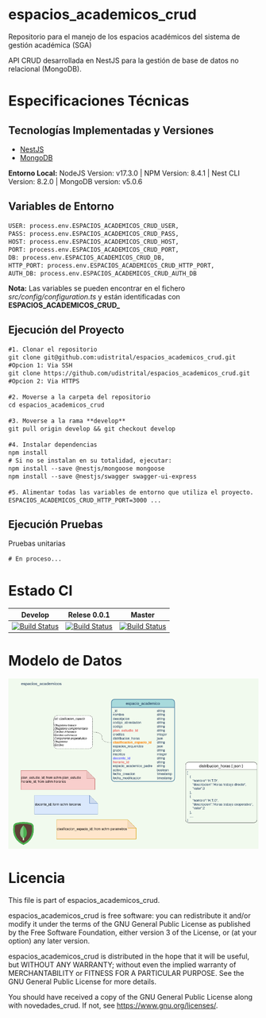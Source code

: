 # espacios_academicos_crud
Repositorio para el manejo de los espacios académicos del sistema de gestión académica (SGA)  

API CRUD desarrollada en NestJS para la gestión de base de datos no relacional (MongoDB). 

# Especificaciones Técnicas

## Tecnologías Implementadas y Versiones

* [NestJS](https://github.com/nestjs/nest)
* [MongoDB](https://github.com/mongodb/mongo)

**Entorno Local:** NodeJS Version: v17.3.0 | NPM Version: 8.4.1 | Nest CLI Version: 8.2.0 | MongoDB version: v5.0.6

## Variables de Entorno


```shell
USER: process.env.ESPACIOS_ACADEMICOS_CRUD_USER,
PASS: process.env.ESPACIOS_ACADEMICOS_CRUD_PASS,
HOST: process.env.ESPACIOS_ACADEMICOS_CRUD_HOST,
PORT: process.env.ESPACIOS_ACADEMICOS_CRUD_PORT,
DB: process.env.ESPACIOS_ACADEMICOS_CRUD_DB,
HTTP_PORT: process.env.ESPACIOS_ACADEMICOS_CRUD_HTTP_PORT,
AUTH_DB: process.env.ESPACIOS_ACADEMICOS_CRUD_AUTH_DB 
```
**Nota:** Las variables se pueden encontrar en el fichero _src/config/configuration.ts_ y están identificadas con **ESPACIOS_ACADEMICOS_CRUD_**

## Ejecución del Proyecto

```shell
#1. Clonar el repositorio
git clone git@github.com:udistrital/espacios_academicos_crud.git #Opcion 1: Via SSH
git clone https://github.com/udistrital/espacios_academicos_crud.git #Opcion 2: Via HTTPS

#2. Moverse a la carpeta del repositorio
cd espacios_academicos_crud

#3. Moverse a la rama **develop**
git pull origin develop && git checkout develop

#4. Instalar dependencias
npm install
# Si no se instalan en su totalidad, ejecutar:
npm install --save @nestjs/mongoose mongoose
npm install --save @nestjs/swagger swagger-ui-express

#5. Alimentar todas las variables de entorno que utiliza el proyecto.
ESPACIOS_ACADEMICOS_CRUD_HTTP_PORT=3000 ...
```

## Ejecución Pruebas

Pruebas unitarias

```shell
# En proceso...
```

# Estado CI

| Develop | Relese 0.0.1 | Master |
| -- | -- | -- |
| [![Build Status]()]() | [![Build Status]()]() | [![Build Status]()]() |

# Modelo de Datos

![Modelo de datos Espacios academicos](/database/espacios_academicos_final.png)

# Licencia

This file is part of espacios_academicos_crud.

espacios_academicos_crud is free software: you can redistribute it and/or modify it under the terms of the GNU General Public License as published by the Free Software Foundation, either version 3 of the License, or (at your option) any later version.

espacios_academicos_crud is distributed in the hope that it will be useful, but WITHOUT ANY WARRANTY; without even the implied warranty of MERCHANTABILITY or FITNESS FOR A PARTICULAR PURPOSE. See the GNU General Public License for more details.

You should have received a copy of the GNU General Public License along with novedades_crud. If not, see https://www.gnu.org/licenses/.
